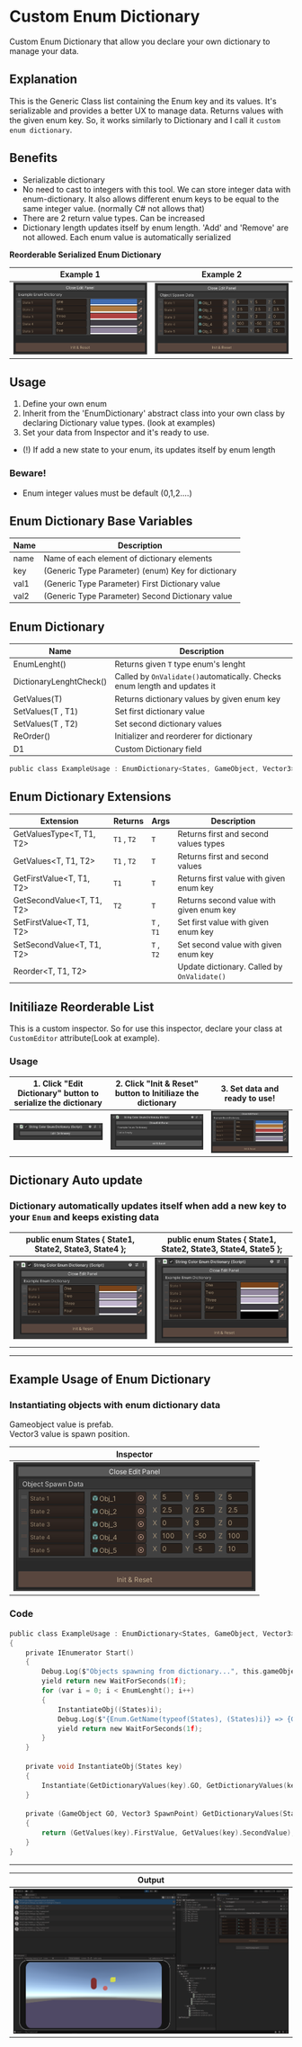 # Custom Enum Dictionary
Custom Enum Dictionary that allow you declare your own dictionary to manage your data.

## Explanation
This is the Generic Class list containing the Enum key and its values. It's serializable and provides a better UX to manage data. 
Returns values with the given enum key. So, it works similarly to Dictionary and I call it `custom enum dictionary`.

## Benefits
- Serializable dictionary  
- No need to cast to integers with this tool. We can store integer data with enum-dictionary. It also allows different enum keys to be equal to the same integer value. (normally C# not allows that)  
- There are 2 return value types. Can be increased  
- Dictionary length updates itself by enum length. 'Add' and 'Remove' are not allowed. Each enum value is automatically serialized  

<b>Reorderable Serialized Enum Dictionary</b><br>

|Example 1| Example 2|
|---|---|
|<img src="/.github/screenshots/I2.png">|<img src="/.github/screenshots/ExampleUsage.png"/>|

## Usage
  1. Define your own enum  
  2. Inherit from the 'EnumDictionary' abstract class into your own class by declaring Dictionary value types. (look at examples)  
  3. Set your data from Inspector and it's ready to use.   
  
* (!) If add a new state to your enum, its updates itself by enum length  
  
### Beware! 
* Enum integer values must be default (0,1,2....)  

## Enum Dictionary Base Variables
| Name            | Description                                          |
| --------------- | ---------------------------------------------------- |
| name            | Name of each element of dictionary elements          |
| key             | (Generic Type Parameter) (enum) Key for dictionary   |
| val1            | (Generic Type Parameter) First Dictionary value      |
| val2            | (Generic Type Parameter) Second Dictionary value     |

## Enum Dictionary
| Name                    |  Description                                |
| ----------------------- | ------------------------------------------- | 
| EnumLenght()            | Returns given `T` type enum's lenght        |
| DictionaryLenghtCheck() | Called by `OnValidate()`automatically. Checks enum length and updates it|
| GetValues(T)            | Returns dictionary values by given enum key |
| SetValues(T , T1)       | Set first dictionary value                  |
| SetValues(T , T2)       | Set second dictionary values                |
| ReOrder()               | Initializer and reorderer for dictionary    |
| D1                      | Custom Dictionary field                     |

```C
public class ExampleUsage : EnumDictionary<States, GameObject, Vector3> { }
```

## Enum Dictionary Extensions
| Extension                  | Returns        | Args                   |Description                                          |
| -------------------------- | -------------- | ------ |-------------------------------------------------------------------- |
| GetValuesType<T, T1, T2>   | `T1` , `T2`    | `T`    | Returns first and second values types |
| GetValues<T, T1, T2>       | `T1` , `T2`    | `T`    | Returns first and second values |
| GetFirstValue<T, T1, T2>   | `T1`           | `T`    | Returns first value with given enum key    |
| GetSecondValue<T, T1, T2>  | `T2`           | `T`    | Returns second value with given enum key   |
| SetFirstValue<T, T1, T2>   |                | `T` , `T1`  | Set first value with given enum key   |
| SetSecondValue<T, T1, T2>  |                | `T` , `T2`  | Set second value with given enum key   |
| Reorder<T, T1, T2>         |                |        | Update dictionary. Called by `OnValidate()`|

## Initiliaze Reorderable List

This is a custom inspector. So for use this inspector, declare your class at `CustomEditor` attribute(Look at example).
### Usage

| 1. Click "Edit Dictionary" button to serialize the dictionary  |  2. Click "Init & Reset" button to Initiliaze the dictionary | 3. Set data and ready to use! |
|:---:|:---:|:---:|
| <img src="/.github/screenshots/I0.png">  |  <img src="/.github/screenshots/I1.png"> | <img src="/.github/screenshots/I2.png"> |

## Dictionary Auto update

### Dictionary automatically updates itself when add a new key to your `Enum` and keeps existing data

|public enum States { State1, State2, State3, State4 };|public enum States { State1, State2, State3, State4, State5 };|
|:---:|:---:|
| <img src="/.github/screenshots/I3.png">  |  <img src="/.github/screenshots/I4.png"> |

-------------------------------------------------------------------------------------------------------------------

## Example Usage of Enum Dictionary

### Instantiating objects with enum dictionary data
Gameobject value is prefab.  
Vector3 value is spawn position.

|Inspector|
|---|
|<img src="/.github/screenshots/ExampleUsage.png"/>|

### Code

```c
public class ExampleUsage : EnumDictionary<States, GameObject, Vector3>
{
    private IEnumerator Start()
    {
        Debug.Log($"Objects spawning from dictionary...", this.gameObject);
        yield return new WaitForSeconds(1f);
        for (var i = 0; i < EnumLenght(); i++)
        {
            InstantiateObj((States)i);
            Debug.Log($"{Enum.GetName(typeof(States), (States)i)} => {GetValues(i).FirstValue.name} spawned!");
            yield return new WaitForSeconds(1f);
        }
    }

    private void InstantiateObj(States key)
    {
        Instantiate(GetDictionaryValues(key).GO, GetDictionaryValues(key).SpawnPoint, Quaternion.identity);
    }

    private (GameObject GO, Vector3 SpawnPoint) GetDictionaryValues(States key)
    {
        return (GetValues(key).FirstValue, GetValues(key).SecondValue);
    }
}
```
--------------------------------------------------------------------------------------------------------
|Output|
|---|
|<img src="/.github/screenshots/ExampleEditor.png">|
